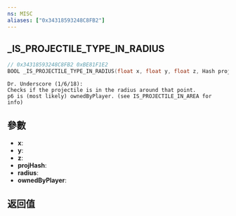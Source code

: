 ```yaml
---
ns: MISC
aliases: ["0x34318593248C8FB2"]
---
```

## _IS_PROJECTILE_TYPE_IN_RADIUS

```c
// 0x34318593248C8FB2 0xBE81F1E2
BOOL _IS_PROJECTILE_TYPE_IN_RADIUS(float x, float y, float z, Hash projHash, float radius, BOOL ownedByPlayer);
```

```
Dr. Underscore (1/6/18):  
Checks if the projectile is in the radius around that point.  
p6 is (most likely) ownedByPlayer. (see IS_PROJECTILE_IN_AREA for info)  
```

## 參數
* **x**: 
* **y**: 
* **z**: 
* **projHash**: 
* **radius**: 
* **ownedByPlayer**: 

## 返回值
